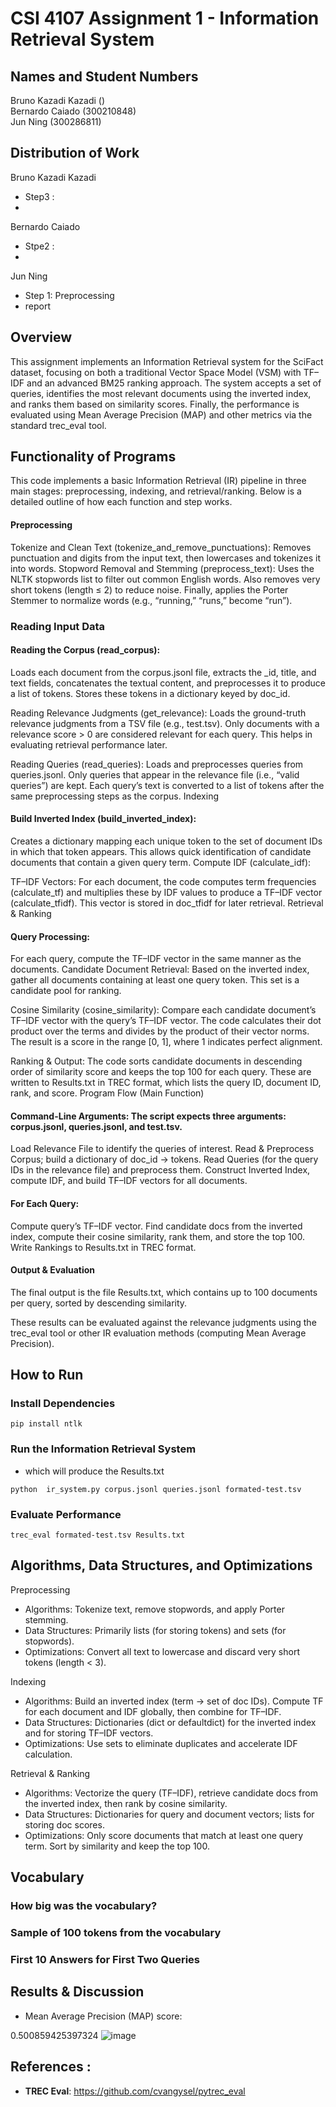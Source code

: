 # **CSI 4107 Assignment 1 - Information Retrieval System**


## Names and Student Numbers

Bruno Kazadi Kazadi () <br>
Bernardo Caiado (300210848) <br>
Jun Ning (300286811)


## Distribution of Work
Bruno Kazadi Kazadi
- Step3 :
- 
Bernardo Caiado
- Stpe2 :
- 
Jun Ning
- Step 1: Preprocessing
- report 

## **Overview**
This assignment implements an Information Retrieval system for the SciFact dataset, focusing on both a traditional Vector Space Model (VSM) with TF–IDF and an advanced BM25 ranking approach. The system accepts a set of queries, identifies the most relevant documents using the inverted index, and ranks them based on similarity scores. Finally, the performance is evaluated using Mean Average Precision (MAP) and other metrics via the standard trec_eval tool.


## Functionality of Programs


This code implements a basic Information Retrieval (IR) pipeline in three main stages: preprocessing, indexing, and retrieval/ranking. Below is a detailed outline of how each function and step works.

#### Preprocessing

Tokenize and Clean Text (tokenize_and_remove_punctuations):
Removes punctuation and digits from the input text, then lowercases and tokenizes it into words.
Stopword Removal and Stemming (preprocess_text):
Uses the NLTK stopwords list to filter out common English words. Also removes very short tokens (length ≤ 2) to reduce noise. Finally, applies the Porter Stemmer to normalize words (e.g., “running,” “runs,” become “run”).

### Reading Input Data 

#### Reading the Corpus (read_corpus):
Loads each document from the corpus.jsonl file, extracts the _id, title, and text fields, concatenates the textual content, and preprocesses it to produce a list of tokens. Stores these tokens in a dictionary keyed by doc_id.

Reading Relevance Judgments (get_relevance):
Loads the ground-truth relevance judgments from a TSV file (e.g., test.tsv). Only documents with a relevance score > 0 are considered relevant for each query. This helps in evaluating retrieval performance later.

Reading Queries (read_queries):
Loads and preprocesses queries from queries.jsonl. Only queries that appear in the relevance file (i.e., “valid queries”) are kept. Each query’s text is converted to a list of tokens after the same preprocessing steps as the corpus.
Indexing

#### Build Inverted Index (build_inverted_index):
Creates a dictionary mapping each unique token to the set of document IDs in which that token appears. This allows quick identification of candidate documents that contain a given query term.
Compute IDF (calculate_idf):

TF–IDF Vectors:
For each document, the code computes term frequencies (calculate_tf) and multiplies these by IDF values to produce a TF–IDF vector (calculate_tfidf). This vector is stored in doc_tfidf for later retrieval.
Retrieval & Ranking

#### Query Processing:
For each query, compute the TF–IDF vector in the same manner as the documents.
Candidate Document Retrieval:
Based on the inverted index, gather all documents containing at least one query token. This set is a candidate pool for ranking.

Cosine Similarity (cosine_similarity):
Compare each candidate document’s TF–IDF vector with the query’s TF–IDF vector. The code calculates their dot product over the terms and divides by the product of their vector norms. The result is a score in the range [0, 1], where 1 indicates perfect alignment.

Ranking & Output:
The code sorts candidate documents in descending order of similarity score and keeps the top 100 for each query. These are written to Results.txt in TREC format, which lists the query ID, document ID, rank, and score.
Program Flow (Main Function)

#### Command-Line Arguments: The script expects three arguments: corpus.jsonl, queries.jsonl, and test.tsv.
Load Relevance File to identify the queries of interest.
Read & Preprocess Corpus; build a dictionary of doc_id → tokens.
Read Queries (for the query IDs in the relevance file) and preprocess them.
Construct Inverted Index, compute IDF, and build TF–IDF vectors for all documents.
#### For Each Query:
Compute query’s TF–IDF vector.
Find candidate docs from the inverted index, compute their cosine similarity, rank them, and store the top 100.
Write Rankings to Results.txt in TREC format.

#### Output & Evaluation
The final output is the file Results.txt, which contains up to 100 documents per query, sorted by descending similarity.

These results can be evaluated against the relevance judgments using the trec_eval tool or other IR evaluation methods (computing Mean Average Precision).


## How to Run 

### **Install Dependencies**
```
pip install ntlk
```

### **Run the Information Retrieval System** 
- which will produce the Results.txt

```
python  ir_system.py corpus.jsonl queries.jsonl formated-test.tsv 

```

### **Evaluate Performance**

```
trec_eval formated-test.tsv Results.txt

```


## Algorithms, Data Structures, and Optimizations 

Preprocessing

* Algorithms: Tokenize text, remove stopwords, and apply Porter stemming.
* Data Structures: Primarily lists (for storing tokens) and sets (for stopwords).
* Optimizations: Convert all text to lowercase and discard very short tokens (length < 3).
  
Indexing

* Algorithms: Build an inverted index (term → set of doc IDs). Compute TF for each document and IDF globally, then combine for TF–IDF.
* Data Structures: Dictionaries (dict or defaultdict) for the inverted index and for storing TF–IDF vectors.
* Optimizations: Use sets to eliminate duplicates and accelerate IDF calculation.

Retrieval & Ranking

* Algorithms: Vectorize the query (TF–IDF), retrieve candidate docs from the inverted index, then rank by cosine similarity.
* Data Structures: Dictionaries for query and document vectors; lists for storing doc scores.
* Optimizations: Only score documents that match at least one query term. Sort by similarity and keep the top 100.

## Vocabulary

### How big was the vocabulary?

### Sample of 100 tokens from the vocabulary

### **First 10 Answers for First Two Queries**

## **Results & Discussion**
- Mean Average Precision (MAP) score: 

0.500859425397324  ![image](https://github.com/user-attachments/assets/6a7a233e-add8-412c-8e10-b9bdcb5934c9)


## **References** : 
- **TREC Eval**:  https://github.com/cvangysel/pytrec_eval

